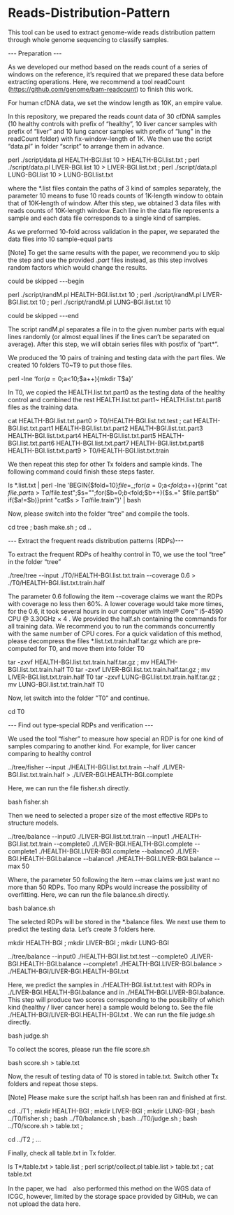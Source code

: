 # Reads-Distribution-Pattern

This tool can be used to extract genome-wide reads distribution pattern through whole genome sequencing to classify samples.

--- Preparation ---

As we developed our method based on the reads count of a series of windows on the reference, it’s required that we prepared these data before extracting operations. Here, we recommend a tool readCount (https://github.com/genome/bam-readcount) to finish this work.

For human cfDNA data, we set the window length as 10K, an empire value.

In this repository, we prepared the reads count data of 30 cfDNA samples (10 healthy controls with prefix of “healthy”, 10 liver cancer samples with prefix of “liver” and 10 lung cancer samples with prefix of “lung” in the readCount folder) with fix-window-length of 1K. We then use the script “data.pl” in folder “script” to arrange them in advance.

perl ./script/data.pl HEALTH-BGI.list 10 > HEALTH-BGI.list.txt ; perl ./script/data.pl LIVER-BGI.list 10 > LIVER-BGI.list.txt ; perl ./script/data.pl LUNG-BGI.list 10 > LUNG-BGI.list.txt

where the *.list files contain the paths of 3 kind of samples separately, the parameter 10 means to fuse 10 reads counts of 1K-length window to obtain that of 10K-length of window. After this step, we obtained 3 data files with reads counts of 10K-length window. Each line in the data file represents a sample and each data file corresponds to a single kind of samples.

As we preformed 10-fold across validation in the paper, we separated the data files into 10 sample-equal parts

[Note] To get the same results with the paper, we recommend you to skip the step and use the provided *.part* files instead, as this step involves random factors which would change the results.

could be skipped ---begin 

perl ./script/randM.pl HEALTH-BGI.list.txt 10 ; perl ./script/randM.pl LIVER-BGI.list.txt 10 ; perl ./script/randM.pl LUNG-BGI.list.txt 10

could be skipped ---end

The script randM.pl separates a file in to the given number parts with equal lines randomly (or almost equal lines if the lines can’t be separated on average). After this step, we will obtain series files with postfix of “part*”.

We produced the 10 pairs of training and testing data with the part files. We created 10 folders T0~T9 to put those files.

perl -lne ‘for($a=0;$a<10;$a++){mkdir T$a}’

In T0, we copied the HEALTH.list.txt.part0 as the testing data of the healthy control and combined the rest HEALTH.list.txt.part1~ HEALTH.list.txt.part8 files as the training data.

cat HEALTH-BGI.list.txt.part0 > T0/HEALTH-BGI.list.txt.test ; cat HEALTH-BGI.list.txt.part1 HEALTH-BGI.list.txt.part2 HEALTH-BGI.list.txt.part3 HEALTH-BGI.list.txt.part4 HEALTH-BGI.list.txt.part5 HEALTH-BGI.list.txt.part6 HEALTH-BGI.list.txt.part7 HEALTH-BGI.list.txt.part8 HEALTH-BGI.list.txt.part9 > T0/HEALTH-BGI.list.txt.train

We then repeat this step for other Tx folders and sample kinds. The following command could finish these steps faster.

ls *.list.txt | perl -lne 'BEGIN{$fold=10}$file=$_;for($a=0;$a<$fold;$a++){print "cat $file.part$a > T$a/$file.test";$s="";for($b=0;$b<$fold;$b++){$s.=" $file.part$b" if($a!=$b)}print "cat$s > T$a/$file.train"}' | bash

Now, please switch into the folder “tree” and compile the tools.

cd tree ; bash make.sh ; cd ..

--- Extract the frequent reads distribution patterns (RDPs)---

To extract the frequent RDPs of healthy control in T0, we use the tool “tree” in the folder “tree”

./tree/tree --input ./T0/HEALTH-BGI.list.txt.train --coverage 0.6 > ./T0/HEALTH-BGI.list.txt.train.half

The parameter 0.6 following the item --coverage claims we want the RDPs with coverage no less then 60%. A lower coverage would take more times, for the 0.6, it took several hours in our computer with Intel® Core™ i5-4590 CPU @ 3.30GHz × 4 . We provided the half.sh containing the commands for all training data. We recommend you to run the commands concurrently with the same number of CPU cores. For a quick validation of this method, please decompress the files *.list.txt.train.half.tar.gz which are pre-computed for T0, and move them into folder T0

tar -zxvf HEALTH-BGI.list.txt.train.half.tar.gz ; mv HEALTH-BGI.list.txt.train.half T0 tar -zxvf LIVER-BGI.list.txt.train.half.tar.gz ; mv LIVER-BGI.list.txt.train.half T0 tar -zxvf LUNG-BGI.list.txt.train.half.tar.gz ; mv LUNG-BGI.list.txt.train.half T0

Now, let switch into the folder "T0" and continue.

cd T0

--- Find out type-special RDPs and verification ---

We used the tool “fisher” to measure how special an RDP is for one kind of samples comparing to another kind. For example, for liver cancer comparing to healthy control

../tree/fisher --input ./HEALTH-BGI.list.txt.train --half ./LIVER-BGI.list.txt.train.half > ./LIVER-BGI.HEALTH-BGI.complete

Here, we can run the file fisher.sh directly.

bash fisher.sh

Then we need to selected a proper size of the most effective RDPs to structure models.

../tree/balance --input0 ./LIVER-BGI.list.txt.train --input1 ./HEALTH-BGI.list.txt.train --complete0 ./LIVER-BGI.HEALTH-BGI.complete --complete1 ./HEALTH-BGI.LIVER-BGI.complete --balance0 ./LIVER-BGI.HEALTH-BGI.balance --balance1 ./HEALTH-BGI.LIVER-BGI.balance --max 50

Where, the parameter 50 following the item --max claims we just want no more than 50 RDPs. Too many RDPs would increase the possibility of overfitting. Here, we can run the file balance.sh directly.

bash balance.sh

The selected RDPs will be stored in the *.balance files. We next use them to predict the testing data. Let’s create 3 folders here.

mkdir HEALTH-BGI ; mkdir LIVER-BGI ; mkdir LUNG-BGI

../tree/balance --input0 ./HEALTH-BGI.list.txt.test --complete0 ./LIVER-BGI.HEALTH-BGI.balance --complete1 ./HEALTH-BGI.LIVER-BGI.balance > ./HEALTH-BGI/LIVER-BGI.HEALTH-BGI.txt

Here, we predict the samples in ./HEALTH-BGI.list.txt.test with RDPs in ./LIVER-BGI.HEALTH-BGI.balance and in ./HEALTH-BGI.LIVER-BGI.balance. This step will produce two scores corresponding to the possibility of which kind (healthy / liver cancer here) a sample would belong to. See the file ./HEALTH-BGI/LIVER-BGI.HEALTH-BGI.txt . We can run the file judge.sh directly.

bash judge.sh

To collect the scores, please run the file score.sh

bash score.sh > table.txt

Now, the result of testing data of T0 is stored in table.txt. Switch other Tx folders and repeat those steps.

[Note] Please make sure the script half.sh has been ran and finished at first.

cd ../T1 ; mkdir HEALTH-BGI ; mkdir LIVER-BGI ; mkdir LUNG-BGI ; bash ../T0/fisher.sh ; bash ../T0/balance.sh ; bash ../T0/judge.sh ; bash ../T0/score.sh > table.txt ; 

cd ../T2 ; …

Finally, check all table.txt in Tx folder.

ls T*/table.txt > table.list ; perl script/collect.pl table.list > table.txt ; cat table.txt

In the paper, we had　also performed this method on the WGS data of ICGC, however, limited by the storage space provided by GitHub, we can not upload the data here.
